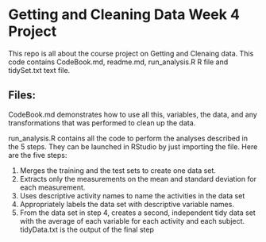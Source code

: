 # Getting and Cleaning Data Week 4 Project
This repo is all about the course project on Getting and Clenaing data. 
This code contains CodeBook.md, readme.md, run_analysis.R R file and tidySet.txt text file.
## Files:
CodeBook.md demonstrates how to use all this, variables, the data, and any transformations  that was performed to clean up the data.

run_analysis.R contains all the code to perform the analyses described in the 5 steps. They can be launched in RStudio by just importing the file. Here are the five steps:

1. Merges the training and the test sets to create one data set.
2. Extracts only the measurements on the mean and standard deviation for each measurement.
3. Uses descriptive activity names to name the activities in the data set
4. Appropriately labels the data set with descriptive variable names.
5. From the data set in step 4, creates a second, independent tidy data set with the average of each variable for each activity and each subject.
tidyData.txt is the output of the final step
